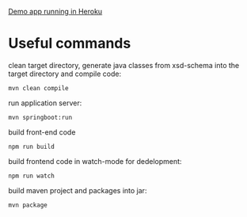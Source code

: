 [Demo app running in Heroku](https://xml-invoice-to-csv.herokuapp.com/)


# Useful commands

clean target directory, generate java classes from xsd-schema into the target directory and compile code:
```
mvn clean compile
```
run application server:
```
mvn springboot:run 
```
build front-end code
```
npm run build
```
build frontend code in watch-mode for dedelopment:
```
npm run watch
```
build maven project and packages into jar:
```
mvn package
```